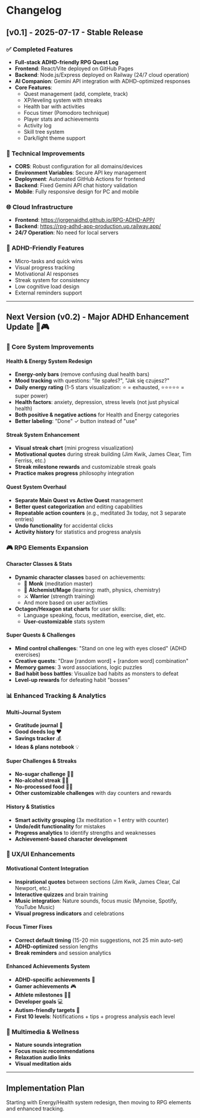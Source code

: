 # Changelog

## [v0.1] - 2025-07-17 - Stable Release

### ✅ Completed Features
- **Full-stack ADHD-friendly RPG Quest Log**
- **Frontend**: React/Vite deployed on GitHub Pages
- **Backend**: Node.js/Express deployed on Railway (24/7 cloud operation)
- **AI Companion**: Gemini API integration with ADHD-optimized responses
- **Core Features**:
  - Quest management (add, complete, track)
  - XP/leveling system with streaks
  - Health bar with activities
  - Focus timer (Pomodoro technique)
  - Player stats and achievements
  - Activity log
  - Skill tree system
  - Dark/light theme support

### 🔧 Technical Improvements
- **CORS**: Robust configuration for all domains/devices
- **Environment Variables**: Secure API key management
- **Deployment**: Automated GitHub Actions for frontend
- **Backend**: Fixed Gemini API chat history validation
- **Mobile**: Fully responsive design for PC and mobile

### 🌐 Cloud Infrastructure
- **Frontend**: https://jorgenaidhd.github.io/RPG-ADHD-APP/
- **Backend**: https://rpg-adhd-app-production.up.railway.app/
- **24/7 Operation**: No need for local servers

### 🧠 ADHD-Friendly Features
- Micro-tasks and quick wins
- Visual progress tracking
- Motivational AI responses
- Streak system for consistency
- Low cognitive load design
- External reminders support

---

## Next Version (v0.2) - Major ADHD Enhancement Update 🧠🎮

### 🎯 Core System Improvements

#### Health & Energy System Redesign
- **Energy-only bars** (remove confusing dual health bars)
- **Mood tracking** with questions: "Ile spałeś?", "Jak się czujesz?"
- **Daily energy rating** (1-5 stars visualization: ⭐ = exhausted, ⭐⭐⭐⭐⭐ = super power)
- **Health factors**: anxiety, depression, stress levels (not just physical health)
- **Both positive & negative actions** for Health and Energy categories
- **Better labeling**: "Done" ✓ button instead of "use"

#### Streak System Enhancement
- **Visual streak chart** (mini progress visualization)
- **Motivational quotes** during streak building (Jim Kwik, James Clear, Tim Ferriss, etc.)
- **Streak milestone rewards** and customizable streak goals
- **Practice makes progress** philosophy integration

#### Quest System Overhaul
- **Separate Main Quest vs Active Quest** management
- **Better quest categorization** and editing capabilities
- **Repeatable action counters** (e.g., meditated 3x today, not 3 separate entries)
- **Undo functionality** for accidental clicks
- **Activity history** for statistics and progress analysis

### 🎮 RPG Elements Expansion

#### Character Classes & Stats
- **Dynamic character classes** based on achievements:
  - 🧘 **Monk** (meditation master)
  - 🧙 **Alchemist/Mage** (learning: math, physics, chemistry)
  - ⚔️ **Warrior** (strength training)
  - And more based on user activities
- **Octagon/Hexagon stat charts** for user skills:
  - Language speaking, focus, meditation, exercise, diet, etc.
  - **User-customizable** stats system

#### Super Quests & Challenges
- **Mind control challenges**: "Stand on one leg with eyes closed" (ADHD exercises)
- **Creative quests**: "Draw [random word] + [random word] combination"
- **Memory games**: 3 word associations, logic puzzles
- **Bad habit boss battles**: Visualize bad habits as monsters to defeat
- **Level-up rewards** for defeating habit "bosses"

### 📊 Enhanced Tracking & Analytics

#### Multi-Journal System
- **Gratitude journal** 🙏
- **Good deeds log** ❤️ 
- **Savings tracker** 💰
- **Ideas & plans notebook** 💡

#### Super Challenges & Streaks
- **No-sugar challenge** 🍭❌
- **No-alcohol streak** 🍺❌
- **No-processed food** 🍟❌
- **Other customizable challenges** with day counters and rewards

#### History & Statistics
- **Smart activity grouping** (3x meditation = 1 entry with counter)
- **Undo/edit functionality** for mistakes
- **Progress analytics** to identify strengths and weaknesses
- **Achievement-based character development**

### 🎨 UX/UI Enhancements

#### Motivational Content Integration
- **Inspirational quotes** between sections (Jim Kwik, James Clear, Cal Newport, etc.)
- **Interactive quizzes** and brain training
- **Music integration**: Nature sounds, focus music (Mynoise, Spotify, YouTube Music)
- **Visual progress indicators** and celebrations

#### Focus Timer Fixes
- **Correct default timing** (15-20 min suggestions, not 25 min auto-set)
- **ADHD-optimized** session lengths
- **Break reminders** and session analytics

#### Enhanced Achievements System
- **ADHD-specific achievements** 🧠
- **Gamer achievements** 🎮
- **Athlete milestones** 🏃‍♂️
- **Developer goals** 💻
- **Autism-friendly targets** 🌟
- **First 10 levels**: Notifications + tips + progress analysis each level

### 🎵 Multimedia & Wellness
- **Nature sounds integration**
- **Focus music recommendations**
- **Relaxation audio links**
- **Visual meditation aids**

---

## Implementation Plan
Starting with Energy/Health system redesign, then moving to RPG elements and enhanced tracking.
